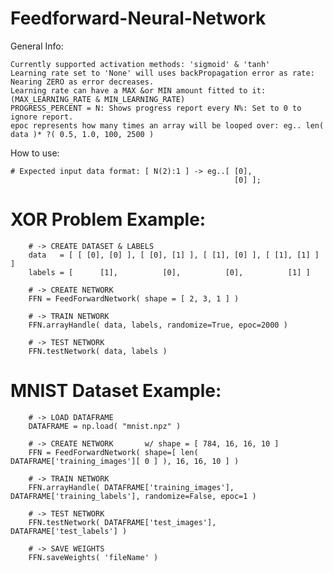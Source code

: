 # Feedforward-Neural-Network

General Info:

    Currently supported activation methods: 'sigmoid' & 'tanh'
    Learning rate set to 'None' will uses backPropagation error as rate: Nearing ZERO as error decreases.
    Learning rate can have a MAX &or MIN amount fitted to it: (MAX_LEARNING_RATE & MIN_LEARNING_RATE)
    PROGRESS_PERCENT = N: Shows progress report every N%: Set to 0 to ignore report.
    epoc represents how many times an array will be looped over: eg.. len( data )* ?( 0.5, 1.0, 100, 2500 )

How to use:

    # Expected input data format: [ N(2):1 ] -> eg..[ [0], 
                                                      [0] ];

# XOR Problem Example:
        # -> CREATE DATASET & LABELS
        data   = [ [ [0], [0] ], [ [0], [1] ], [ [1], [0] ], [ [1], [1] ] ]
        labels = [      [1],          [0],          [0],          [1] ]

        # -> CREATE NETWORK
        FFN = FeedForwardNetwork( shape = [ 2, 3, 1 ] )
        
        # -> TRAIN NETWORK
        FFN.arrayHandle( data, labels, randomize=True, epoc=2000 )
        
        # -> TEST NETWORK
        FFN.testNetwork( data, labels )
# MNIST Dataset Example:
        # -> LOAD DATAFRAME
        DATAFRAME = np.load( "mnist.npz" )

        # -> CREATE NETWORK       w/ shape = [ 784, 16, 16, 10 ]
        FFN = FeedForwardNetwork( shape=[ len( DATAFRAME['training_images'][ 0 ] ), 16, 16, 10 ] )

        # -> TRAIN NETWORK
        FFN.arrayHandle( DATAFRAME['training_images'], DATAFRAME['training_labels'], randomize=False, epoc=1 )

        # -> TEST NETWORK
        FFN.testNetwork( DATAFRAME['test_images'], DATAFRAME['test_labels'] )
        
        # -> SAVE WEIGHTS
        FFN.saveWeights( 'fileName' )
